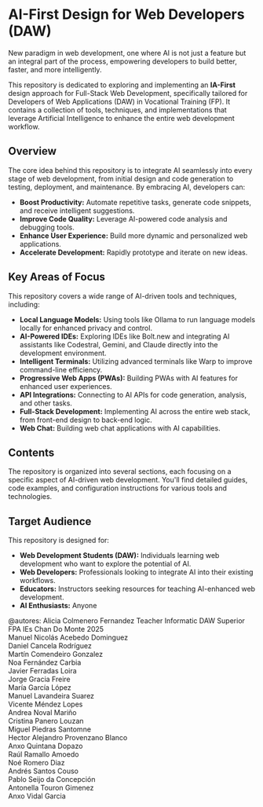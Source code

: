 # AI-First Design for Web Developers (DAW)
New paradigm in web development, one where AI is not just a feature but an integral part of the process, empowering developers to build better, faster, and more intelligently.

This repository is dedicated to exploring and implementing an **IA-First** design approach for Full-Stack Web Development, specifically tailored for Developers of Web Applications (DAW) in Vocational Training (FP). It contains a collection of tools, techniques, and implementations that leverage Artificial Intelligence to enhance the entire web development workflow.

## Overview

The core idea behind this repository is to integrate AI seamlessly into every stage of web development, from initial design and code generation to testing, deployment, and maintenance. By embracing AI, developers can:

*   **Boost Productivity:** Automate repetitive tasks, generate code snippets, and receive intelligent suggestions.
*   **Improve Code Quality:** Leverage AI-powered code analysis and debugging tools.
*   **Enhance User Experience:** Build more dynamic and personalized web applications.
*   **Accelerate Development:** Rapidly prototype and iterate on new ideas.

## Key Areas of Focus

This repository covers a wide range of AI-driven tools and techniques, including:

*   **Local Language Models:** Using tools like Ollama to run language models locally for enhanced privacy and control.
*   **AI-Powered IDEs:** Exploring IDEs like Bolt.new and integrating AI assistants like Codestral, Gemini, and Claude directly into the development environment.
*   **Intelligent Terminals:** Utilizing advanced terminals like Warp to improve command-line efficiency.
*   **Progressive Web Apps (PWAs):** Building PWAs with AI features for enhanced user experiences.
*   **API Integrations:** Connecting to AI APIs for code generation, analysis, and other tasks.
*   **Full-Stack Development:** Implementing AI across the entire web stack, from front-end design to back-end logic.
*   **Web Chat:** Building web chat applications with AI capabilities.

## Contents

The repository is organized into several sections, each focusing on a specific aspect of AI-driven web development. You'll find detailed guides, code examples, and configuration instructions for various tools and technologies.

## Target Audience

This repository is designed for:

*   **Web Development Students (DAW):** Individuals learning web development who want to explore the potential of AI.
*   **Web Developers:** Professionals looking to integrate AI into their existing workflows.
*   **Educators:** Instructors seeking resources for teaching AI-enhanced web development.
* **AI Enthusiasts:** Anyone

@autores: 
Alicia Colmenero Fernandez  Teacher Informatic DAW Superior FPA IEs Chan Do Monte 2025 <br>
Manuel Nicolás Acebedo Dominguez <br>
Daniel Cancela Rodríguez <br>
Martín Comendeiro Gonzalez  <br>
Noa Fernández Carbia  <br>
Javier Ferradas Loira  <br>
Jorge Gracia Freire  <br>
María García López  <br>
Manuel Lavandeira Suarez  <br>
Vicente Méndez Lopes  <br>
Andrea Noval Mariño  <br>
Cristina Panero Louzan  <br>
Miguel Piedras Santomne  <br>
Hector Alejandro Provenzano Blanco  <br>
Anxo Quintana Dopazo  <br>
Raúl Ramallo Amoedo <br>
Noé Romero Diaz  <br>
Andrés Santos Couso  <br>
Pablo Seijo da Concepción  <br>
Antonella Touron Gimenez  <br>
Anxo Vidal Garcia  <br>



